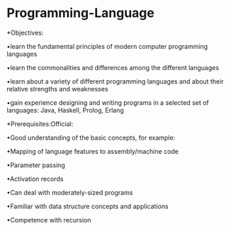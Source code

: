 # Programming-Language
*Objectives:

•learn the fundamental principles of modern computer programming languages

•learn the commonalities and differences among the different languages 

•learn about a variety of different programming languages and about their relative strengths and weaknesses

•gain experience designing and writing programs in a selected set of languages: Java, Haskell, Prolog, Erlang



*Prerequisites:Official: 

•Good understanding of the basic concepts, for example:

•Mapping of language features to assembly/machine code

•Parameter passing

•Activation records

•Can deal with moderately-sized programs

•Familiar with data structure concepts and applications

•Competence with recursion

